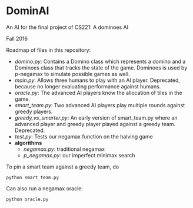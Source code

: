 # DominAI
An AI for the final project of CS221: A dominoes AI

Fall 2016

Roadmap of files in this repository: 

- *domino.py*: Contains a Domino class which represents a domino and a Dominoes class that tracks the state of the game. Dominoes is used by p-negamax to simulate possible games as well. 
- *main.py*: Allows three humans to play with an AI player. Deprecated, because no longer evaluating performance against humans. 
- *oracle.py*: The advanced AI players know the allocation of tiles in the game. 
- *smart_team.py*: Two advanced AI players play multiple rounds against greedy players. 
- *greedy_vs_smarter.py*: An early version of smart_team.py where an advanced player and greedy player played against a greedy team. Deprecated. 
- *test.py*: Tests our negamax function on the halving game 
- **algorithms**
	- *negamax.py*: traditional negamax
	- *p_negamax.py*: our imperfect minimax search 

To pin a smart team against a greedy team, do

```
python smart_team.py
```

Can also run a negamax oracle: 

```
python oracle.py 
```
